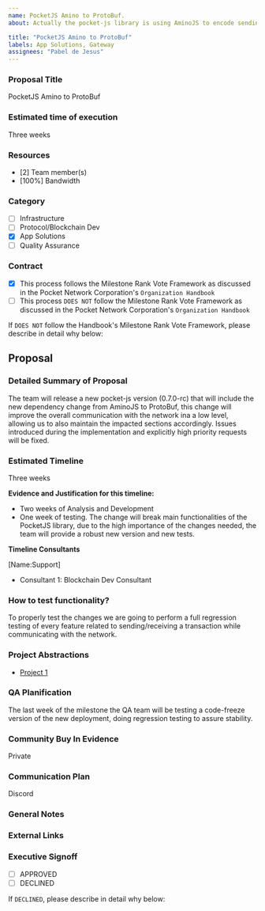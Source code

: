 ```yaml
---
name: PocketJS Amino to ProtoBuf.
about: Actually the pocket-js library is using AminoJS to encode sending transactions and decode responses from the network, this library is a headache for both the blockchain and app solutions team to work on, for the same reason the blockchain development team is aiming to improve the overall flow by replacing Amino for ProtoBuf.

title: "PocketJS Amino to ProtoBuf"
labels: App Solutions, Gateway
assignees: "Pabel de Jesus"
---
```


### Proposal Title
PocketJS Amino to ProtoBuf
### Estimated time of execution
Three weeks
### Resources
- [2] Team member(s)
- [100%] Bandwidth
### Category
- [ ] Infrastructure
- [ ] Protocol/Blockchain Dev
- [x] App Solutions
- [ ] Quality Assurance
### Contract
- [x] This process follows the Milestone Rank Vote Framework as discussed in the Pocket Network Corporation's `Organization Handbook`
- [ ] This process `DOES NOT` follow the Milestone Rank Vote Framework as discussed in the Pocket Network Corporation's `Organization Handbook`

If `DOES NOT` follow the Handbook's Milestone Rank Vote Framework, please describe in detail why below:
## Proposal
### Detailed Summary of Proposal
The team will release a new pocket-js version (0.7.0-rc) that will include the new dependency change from AminoJS to ProtoBuf, this change will improve the overall communication with the network ina a low level, allowing us to also maintain the impacted sections accordingly. Issues introduced during the implementation and explicitly high priority requests will be fixed.

### Estimated Timeline
Three weeks

**Evidence and Justification for this timeline:**

- Two weeks of Analysis and Development
- One week of testing.
The change will break main functionalities of the PocketJS library, due to the high importance of the changes needed, the team will provide a robust new version and new tests.

**Timeline Consultants**

[Name:Support]
 - Consultant 1: Blockchain Dev Consultant
### How to test functionality?
To properly test the changes we are going to perform a full regression testing of every feature related to sending/receiving a transaction while communicating with the network.
### Project Abstractions
- [Project 1](https://github.com/orgs/pokt-network/projects/130)

### QA Planification
The last week of the milestone the QA team will be testing a code-freeze version of the new deployment, doing regression testing to assure stability.
### Community Buy In Evidence
Private
### Communication Plan
Discord

### General Notes

### External Links

### Executive Signoff
- [ ] APPROVED
- [ ] DECLINED

If `DECLINED`, please describe in detail why below:
